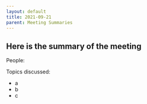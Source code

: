 ```yaml
---
layout: default
title: 2021-09-21
parent: Meeting Summaries
---
```



## Here is the summary of the meeting
People:


Topics discussed:
- a
- b
- c
